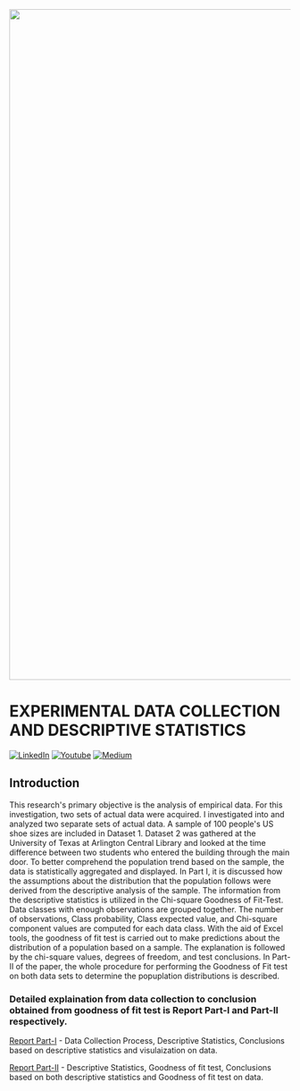 <div align="center"><img src="https://github.com/nelson123-lab/EXPERIMENTAL-DATA-COLLECTION-AND-DESCRIPTIVE-STATISCTICS/blob/af50e5ba814dfcf1eb9fd6f3d75d4424453fe84f/P&S%20roadmap.jpg" width="1200"/></div>

# EXPERIMENTAL DATA COLLECTION AND DESCRIPTIVE STATISTICS

[![LinkedIn](https://img.shields.io/badge/-LinkedIn-black.svg?style=flat-square&logo=linkedin&colorB=255)](https://www.linkedin.com/in/nelsonjoseph123/)
[![Youtube](https://img.shields.io/badge/-Youtube-black.svg?style=flat-square&logo=Youtube&colorB=900)](https://www.youtube.com/channel/UCj-j1k_3vC6F1rVgrEhDF7g)
[![Medium](https://img.shields.io/badge/-Medium-black.svg?style=flat-square&logo=Medium&colorB=000)](https://medium.com/me/stories/public)
## Introduction

This research's primary objective is the analysis of empirical data. For this investigation, two sets of actual data were acquired. I investigated into and analyzed two separate sets of actual data. A sample of 100 people's US shoe sizes are included in Dataset 1. Dataset 2 was gathered at the University of Texas at Arlington Central Library and looked at the time difference between two students who entered the building through the main door. To better comprehend the population trend based on the sample, the data is statistically aggregated and displayed. In Part I, it is discussed how the assumptions about the distribution that the population follows were derived from the descriptive analysis of the sample. The information from the descriptive statistics 
is utilized in the Chi-square Goodness of Fit-Test. Data classes with enough observations are 
grouped together. The number of observations, Class probability, Class expected value, and 
Chi-square component values are computed for each data class. With the aid of Excel tools, 
the goodness of fit test is carried out to make predictions about the distribution of a 
population based on a sample. The explanation is followed by the chi-square values, degrees 
of freedom, and test conclusions. In Part-II of the paper, the whole procedure for performing the Goodness of Fit test on both data sets to determine the popuplation distributions is described.

### Detailed explaination from data collection to conclusion obtained from goodness of fit test is Report Part-I and Part-II respectively.

[Report Part-I](https://github.com/nelson123-lab/EXPERIMENTAL-DATA-COLLECTION-AND-DESCRIPTIVE-STATISCTICS/blob/fb00e7f41e466da5f3549b70a3d7fb6c668d7773/EXPERIMENTAL%20DATA%20COLLECTION%20AND%20DESCRIPTIVE%20STATISCTICS%20PART%20-%20I.pdf) - Data Collection Process, Descriptive Statistics, Conclusions based on descriptive statistics and visulaization on data.

[Report Part-II](https://github.com/nelson123-lab/EXPERIMENTAL-DATA-COLLECTION-AND-DESCRIPTIVE-STATISCTICS/blob/fb00e7f41e466da5f3549b70a3d7fb6c668d7773/EXPERIMENTAL%20DATA%20COLLECTION%20AND%20DESCRIPTIVE%20STATISCTICS%20PART%20-%20II.pdf) - Descriptive Statistics, Goodness of fit test, Conclusions based on both descriptive statistics and Goodness of fit test on data.
